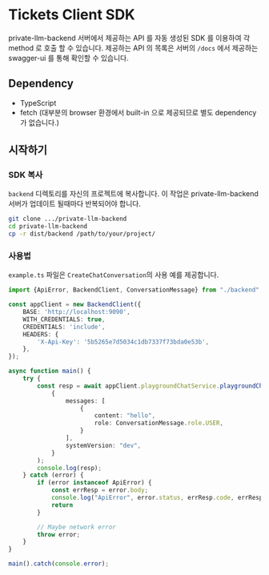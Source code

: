 # Tickets Client SDK

private-llm-backend 서버에서 제공하는 API 를 자동 생성된 SDK 를 이용하여 각 method 로 호출 할 수 있습니다.
제공하는 API 의 목록은 서버의 `/docs` 에서 제공하는 swagger-ui 를 통해 확인할 수 있습니다.

## Dependency

- TypeScript
- fetch (대부분의 browser 환경에서 built-in 으로 제공되므로 별도 dependency 가 없습니다.)

## 시작하기

### SDK 복사

`backend` 디렉토리를 자신의 프로젝트에 복사합니다. 이 작업은 private-llm-backend 서버가 업데이트 될때마다 반복되어야 합니다.

```bash
git clone .../private-llm-backend
cd private-llm-backend
cp -r dist/backend /path/to/your/project/
```

### 사용법

`example.ts` 파일은 `CreateChatConversation`의 사용 예를 제공합니다.

```typescript
import {ApiError, BackendClient, ConversationMessage} from "./backend";

const appClient = new BackendClient({
    BASE: 'http://localhost:9090',
    WITH_CREDENTIALS: true,
    CREDENTIALS: 'include',
    HEADERS: {
        'X-Api-Key': '5b5265e7d5034c1db7337f73bda0e53b',
    },
});

async function main() {
    try {
        const resp = await appClient.playgroundChatService.playgroundChatServiceCreateChatConversation(
            {
                messages: [
                    {
                        content: "hello",
                        role: ConversationMessage.role.USER,
                    }
                ],
                systemVersion: "dev",
            }
        );
        console.log(resp);
    } catch (error) {
        if (error instanceof ApiError) {
            const errResp = error.body;
            console.log("ApiError", error.status, errResp.code, errResp.message);
            return
        }

        // Maybe network error
        throw error;
    }
}

main().catch(console.error);
```
